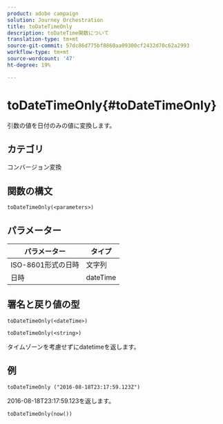 ```yaml
---
product: adobe campaign
solution: Journey Orchestration
title: toDateTimeOnly
description: toDateTime関数について
translation-type: tm+mt
source-git-commit: 57dc86d775bf8860aa09300cf2432d70c62a2993
workflow-type: tm+mt
source-wordcount: '47'
ht-degree: 19%

---
```



# toDateTimeOnly{#toDateTimeOnly}

引数の値を日付のみの値に変換します。

## カテゴリ

コンバージョン変換

## 関数の構文

`toDateTimeOnly(<parameters>)`

## パラメーター

| パラメーター | タイプ |
|-----------|------------------|
| ISO-8601形式の日時 | 文字列 |
| 日時 | dateTime |

## 署名と戻り値の型

`toDateTimeOnly(<dateTime>)`

`toDateTimeOnly(<string>)`
<!--`toDateTimeOnly(<integer>,<integer>,<integer>)`
`toDateTimeOnly(<integer>,<integer>,<integer>,<integer>,<integer>,<integer>)`-->

タイムゾーンを考慮せずにdatetimeを返します。

## 例

`toDateTimeOnly ("2016-08-18T23:17:59.123Z")`

2016-08-18T23:17:59.123を返します。

`toDateTimeOnly(now())`

<!--`toDateTimeOnly(2016,8,18,23,17,59)`

Returns 2016-08-18T23:17:59.000.

`toDateTimeOnly(2016,8,18)`

Returns 2016-08-18T00:00:00.000.-->
